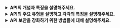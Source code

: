 <details>
  <summary><strong> API의 개념과 특징을 설명해주세요. </strong></summary>

  ### 개념
  API(Application Programming Interface)는 소프트웨어 간의 소통을 가능하게 하는 인터페이스로, 한 소프트웨어가 다른 소프트웨어의 기능을 사용할 수 있도록 정의된 규칙과 프로토콜의 집합이다. 이를 통해 서로 다른 시스템, 앱, 또는 서비스 간의 데이터 교환과 상호작용이 가능해진다.

  ### 특징
  1. 데이터 교환 
    - 서로 다른 애플리케이션 간에 데이터를 요청하거나 전송할 수 있다.
  2. 표준화된 규칙 
    - 특정 방식으로 요청(request)하면 정해진 방식으로 응답(response)을 반환한다.
  3. 재사용 가능성 
    - API를 활용하면 기존의 기능이나 데이터를 쉽게 재사용할 수 있어 새로운 서비스를 구축하는 데 시간과 노력을 절약할 수 있다.

</details>

<details>
  <summary><strong> API의 주요 유형을 설명하고 각각의 특징을 설명해주세요. </strong></summary>

  1. Open API
    - 누구나 사용할 수 있도록 공개된 API.
    - ex. Twitter API, Google Maps API.
  2. Private API 
    - 내부 시스템에서만 사용하도록 제한된 API.
    - ex. 회사 내부의 서비스 간 통신 API.
  3. Partner API
    - 특정 파트너와의 협업을 위해 제한적으로 제공되는 API.
    - ex. 배송사와 전자상거래 플랫폼 간 통합 API.
  4. Composite API
    - 여러 API 호출을 하나의 요청으로 결합하여 처리.
    - 복잡한 워크플로우를 간소화.

</details>

<details>
  <summary><strong> API 보안을 강화하기 위한 방법들에 대해 설명해주세요. </strong></summary>


  1. 인증(Authentication)
    - OAuth, API 키, JWT를 사용하여 사용자나 클라이언트를 인증.
  2. 권한 부여(Authorization)
    - 사용자별로 접근 가능한 리소스를 제한.
  3. 데이터 암호화
    - HTTPS를 통해 데이터를 전송하여 중간 공격(man-in-the-middle)을 방지.
  4. 속도 제한
    - 요청 속도를 제한하여 DDoS 공격 방지.
  5. 로그 및 모니터링
    - API 사용 로그를 분석하고 비정상적 사용을 탐지.

</details>